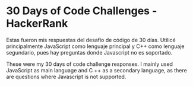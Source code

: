 # 30 Days of Code Challenges - HackerRank

Estas fueron mis respuestas del desafío de código de 30 días. Utilicé principalmente JavaScript como lenguaje principal y C++ como lenguaje segundario, pues hay preguntas donde Javascript no es soportado.

These were my 30 days of code challenge responses. I mainly used JavaScript as main language and C ++ as a secondary language, as there are questions where Javascript is not supported.
